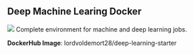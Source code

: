 Deep Machine Learing Docker
-----------------------------------
![](https://miro.medium.com/max/2000/1*UI9vHPo4PzRBn8eXuWD-eQ.png)
Complete environment for machine and deep learning jobs.

**DockerHub Image**: lordvoldemort28/deep-learning-starter
